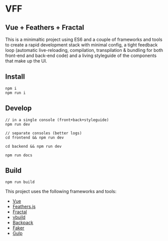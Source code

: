 # VFF
## Vue + Feathers + Fractal

This is a minimaltic project using ES6 and a couple of frameworks and tools to create a rapid development stack with minimal config, a tight feedback loop (automatic live-reloading, compilation, transpilation & bundling for both front-end and back-end code) and a living styleguide of the components that make up the UI.


## Install
```
npm i
npm run i
```

## Develop
```
// in a single console (front+back+styleguide)
npm run dev

// separate consoles (better logs)
cd frontend && npm run dev

cd backend && npm run dev

npm run docs
```

## Build
```
npm run build
```

This project uses the following frameworks and tools:
 - [Vue](https://vuejs.org/v2/guide/)
 - [Feathers.js](https://docs.feathersjs.com)
 - [Fractal](http://fractal.build/guide)
 - [vbuild](https://github.com/egoist/vbuild)
 - [Backpack](https://github.com/palmerhq/backpack)
 - [Faker](https://github.com/marak/Faker.js/)
 - [Gulp](https://github.com/gulpjs/gulp)